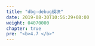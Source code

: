 ```yaml
---
title: "dbg-debug模块"
date: 2019-08-30T10:56:29+08:00
weight: 04070000
chapter: true
pre: "<b>4.7 </b>"
---
```

